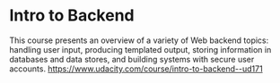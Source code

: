 # Intro to Backend
This course presents an overview of a variety of Web backend topics: handling user input, producing templated output, storing information in databases and data stores, and building systems with secure user accounts.
https://www.udacity.com/course/intro-to-backend--ud171
